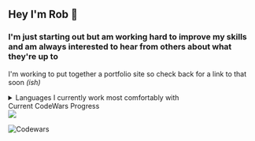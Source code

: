 ## Hey I'm **Rob** :vulcan_salute:

### I'm just starting out but am working hard to improve my skills and am always interested to hear from others about what they're up to
I'm working to put together a portfolio site so check back for a link to that soon _(ish)_

<details>
  <summary> Languages I currently work most comfortably with </summary>

| Rank |   Languages   |
|-----:|---------------|
|     1|    Python     |
|     2|     HTML      |
|     3|     CSS       |
|     4|     SQL       |
|     5|  JavaScript   |
  
</details>

  
<summary> Current CodeWars Progress </summary>
<img src="https://www.codewars.com/users/r0bt0t/badges/large">

![Codewars](https://github.r2v.ch/codewars?user=r0bt0t)
